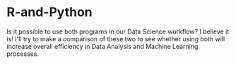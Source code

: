 # R-and-Python
Is it possible to use both programs in our Data Science workflow? I believe it is! I'll try to make a comparison of these two to see whether using both will increase overall efficiency in Data Analysis and Machine Learning processes.
